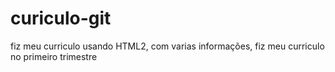 # curiculo-git
fiz meu curriculo usando HTML2, com varias informações, fiz meu curriculo no primeiro trimestre 
